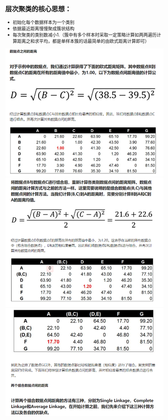 ## 层次聚类的核心思想：
* 初始化每个数据样本为一个类别
* 依据最近距离慢慢聚成簇状结构
* 每次聚类的类别数减小1.（簇中有多个样本时采取一定策略计算如两两遍历计算距离之和求平均，都是单样本簇的话最简单的由欧式距离计算即可）
  
![avater](1.png)
![avater](2.png)
![avater](3.png)